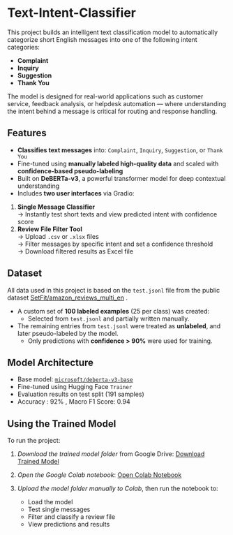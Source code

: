 # Text-Intent-Classifier
This project builds an intelligent text classification model to automatically categorize short English messages into one of the following intent categories:

- **Complaint**
- **Inquiry**
- **Suggestion**
- **Thank You**

The model is designed for real-world applications such as customer service, feedback analysis, or helpdesk automation — where understanding the intent behind a message is critical for routing and response handling.
##  Features
-  **Classifies text messages** into: `Complaint`, `Inquiry`, `Suggestion`, or `Thank You`
-  Fine-tuned using **manually labeled high-quality data** and scaled with **confidence-based pseudo-labeling**
-  Built on **DeBERTa-v3**, a powerful transformer model for deep contextual understanding
-  Includes **two user interfaces** via Gradio:
  1. **Single Message Classifier**  
     → Instantly test short texts and view predicted intent with confidence score
  2. **Review File Filter Tool**  
     → Upload `.csv` or `.xlsx` files  
     → Filter messages by specific intent and set a confidence threshold  
     → Download filtered results as Excel file
##  Dataset
All data used in this project is based on the `test.jsonl` file from the public dataset [SetFit/amazon_reviews_multi_en](https://huggingface.co/datasets/SetFit/amazon_reviews_multi_en) .
- A custom set of **100 labeled examples** (25 per class) was created:
  - Selected from `test.jsonl` and partially written manually.
- The remaining entries from `test.jsonl` were treated as **unlabeled**, and later pseudo-labeled by the model.
  - Only predictions with **confidence > 90%** were used for training.
## Model Architecture
- Base model: [`microsoft/deberta-v3-base`](https://huggingface.co/microsoft/deberta-v3-base)
- Fine-tuned using Hugging Face `Trainer`
- Evaluation results on test split (191 samples)
- Accuracy : 92% , Macro F1 Score: 0.94

## Using the Trained Model
To run the project:
1. *Download the trained model folder* from Google Drive: [ Download Trained Model](https://drive.google.com/drive/folders/1J-dxPJ8yjnGekenveRBAJ5WYc_hbgVrT?usp=sharing)
   
3. *Open the Google Colab notebook*: [ Open Colab Notebook](https://colab.research.google.com/drive/1IQlzX1riyaEd-r1zBm4PkL1gpBA_R5q5?usp=sharing)
   
4. *Upload the model folder manually to Colab*, then run the notebook to:
   - Load the model
   - Test single messages
   - Filter and classify a review file
   - View predictions and results

  
